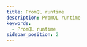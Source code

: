 ```yaml
---
title: PromQL runtime
description: PromQL runtime
keywords:
  - PromQL runtime
sidebar_position: 2
---
```

